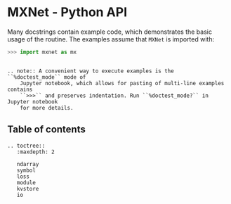 # MXNet - Python API

Many docstrings contain example code, which
demonstrates the basic usage of the routine. The examples assume that `MXNet` is
imported with:

```python
>>> import mxnet as mx
```

```eval_rst

.. note:: A convenient way to execute examples is the ``%doctest_mode`` mode of
    Jupyter notebook, which allows for pasting of multi-line examples contains
    ``>>>`` and preserves indentation. Run ``%doctest_mode?`` in Jupyter notebook
    for more details.

```

## Table of contents

```eval_rst
.. toctree::
   :maxdepth: 2

   ndarray
   symbol
   loss
   module
   kvstore
   io
```
